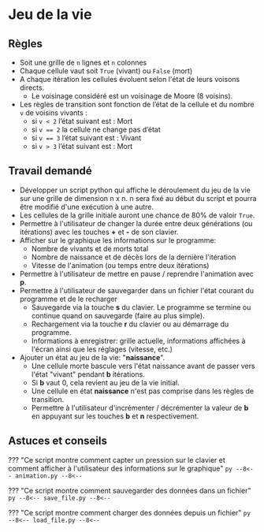 # Jeu de la vie

## Règles

-   Soit une grille de `n` lignes et `n` colonnes
-   Chaque cellule vaut soit `True` (vivant) ou `False` (mort)
-   A chaque itération les cellules évoluent selon l'état de leurs voisons directs.
    -   Le voisinage considéré est un voisinage de Moore (8 voisins).
-   Les règles de transition sont fonction de l’état de la cellule et du nombre `v` de voisins vivants :
    -   si `v < 2` l’état suivant est : Mort
    -   si `v == 2` la cellule ne change pas d’état
    -   si `v == 3` l’état suivant est : Vivant
    -   si `v > 3` l’état suivant est : Mort

## Travail demandé

-   Développer un script python qui affiche le déroulement du jeu de la vie sur une grille de dimension n x n. n sera fixé au début du script et pourra être modifié d'une exécution à une autre.
-   Les cellules de la grille initiale auront une chance de 80% de valoir `True`.
-   Permettre à l'utilisateur de changer la durée entre deux générations (ou itérations) avec les touches **+** et **-** de son clavier.
-   Afficher sur le graphique les informations sur le programme:
    -   Nombre de vivants et de morts total
    -   Nombre de naissance et de décès lors de la dernière l'itération
    -   Vitesse de l'animation (ou temps entre deux itérations)
-   Permettre à l'utilisateur de mettre en pause / reprendre l'animation avec **p**.
-   Permettre à l'utilisateur de sauvegarder dans un fichier l'état courant du programme et de le recharger
    -   Sauvegarde via la touche **s** du clavier. Le programme se termine ou continue quand on sauvegarde (faire au plus simple).
    -   Rechargement via la touche **r** du clavier ou au démarrage du programme.
    -   Informations à enregistrer: grille actuelle, informations affichées à l'écran ainsi que les réglages (vitesse, etc.)
-   Ajouter un état au jeu de la vie: "**naissance**".
    -   Une cellule morte bascule vers l'état naissance avant de passer vers l'état "vivant" pendant **b** itérations.
    -   Si **b** vaut 0, cela revient au jeu de la vie initial.
    -   Une cellule en état **naissance** n'est pas comprise dans les règles de transition.
    -   Permettre à l'utilisateur d'incrémenter / décrémenter la valeur de **b** en appuyant sur les touches **b** et **n** respectivement.

## Astuces et conseils

??? "Ce script montre comment capter un pression sur le clavier et comment afficher à l'utilisateur des informations sur le graphique"
`py --8<-- animation.py --8<-- `

??? "Ce script montre comment sauvegarder des données dans un fichier"
`py --8<-- save_file.py --8<-- `

??? "Ce script montre comment charger des données depuis un fichier"
`py --8<-- load_file.py --8<-- `

